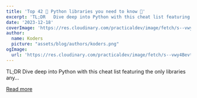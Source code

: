 ```yaml
---
title: 'Top 42 🐍 Python libraries you need to know 🦾'
excerpt: 'TL;DR   Dive deep into Python with this cheat list featuring the only libraries any...'
date: '2023-12-18'
coverImage: 'https://res.cloudinary.com/practicaldev/image/fetch/s--vwy4Bevt--/c_imagga_scale,f_auto,fl_progressive,h_420,q_66,w_1000/https://dev-to-uploads.s3.amazonaws.com/uploads/articles/vcmazu3qgcqavisfr6f8.gif'
author:
  name: Koders
  picture: "assets/blog/authors/koders.png"
ogImage:
  url: 'https://res.cloudinary.com/practicaldev/image/fetch/s--vwy4Bevt--/c_imagga_scale,f_auto,fl_progressive,h_420,q_66,w_1000/https://dev-to-uploads.s3.amazonaws.com/uploads/articles/vcmazu3qgcqavisfr6f8.gif'
---
```


TL;DR   Dive deep into Python with this cheat list featuring the only libraries any...

[Read more](https://dev.to/taipy/top-42-python-libraries-you-need-to-know-1omo)
